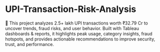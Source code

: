 # UPI-Transaction-Risk-Analysis
🚀 This project analyzes 2.5+ lakh UPI transactions worth ₹32.79 Cr to uncover trends, fraud risks, and user behavior. Built with Tableau dashboards &amp; reports, it highlights peak usage, category insights, fraud hotspots, and provides actionable recommendations to improve security, trust, and performance.
